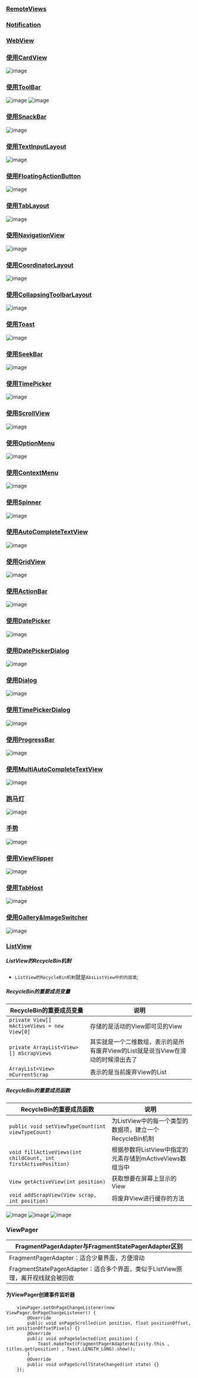 ### [RemoteViews](https://github.com/ningbaoqi/View/blob/master/README-RemoteView.md)
### [Notification](https://github.com/ningbaoqi/View/blob/master/README-Notification.md)
### [WebView](https://github.com/ningbaoqi/View/blob/master/README-WebView.md)
### [使用CardView](https://github.com/ningbaoqi/View/commit/c2d09c25e3190911d1b613c3f5046d36c73167b5)
![image](https://github.com/ningbaoqi/View/blob/master/gif/cardview.gif)
### [使用ToolBar](https://github.com/ningbaoqi/View/commit/3c571cdf53ce678a3ae73d6cfba2f3c1b88bb69a)
![image](https://github.com/ningbaoqi/View/blob/master/gif/ToolBar.png)
![image](https://github.com/ningbaoqi/View/blob/master/gif/toolbar.gif)
### [使用SnackBar](https://github.com/ningbaoqi/View/commit/39e71e53adb728ad0927ef2c911017b8b4c11694)
![image](https://github.com/ningbaoqi/View/blob/master/gif/snackbar.gif)
### [使用TextInputLayout](https://github.com/ningbaoqi/View/commit/81ecd05aeeb78030a28e4365e5c0493e4dafdc3e)
![image](https://github.com/ningbaoqi/View/blob/master/gif/textinputlayout.gif)
### [使用FloatingActionButton](https://github.com/ningbaoqi/View/commit/09ebd983b8828b979f47cea482fbc31c73c61985)
![image](https://github.com/ningbaoqi/View/blob/master/gif/floatactionbutton.gif)
### [使用TabLayout](https://github.com/ningbaoqi/View/commit/b647a553ff814cda8e2e4fd8ed5d6a855985d397)
![image](https://github.com/ningbaoqi/View/blob/master/gif/TabLayout.gif)
### [使用NavigationView](https://github.com/ningbaoqi/View/commit/55c7b1e91955f24265e7e6b7ceeb1b31025b9032)
![image](https://github.com/ningbaoqi/View/blob/master/gif/navigationview.gif)
### [使用CoordinatorLayout](https://github.com/ningbaoqi/View/commit/939e44b1d756a27d9d151ce9fc5ec17f7b295a2f)
![image](https://github.com/ningbaoqi/View/blob/master/gif/CoordinatorLayout.gif)
### [使用CollapsingToolbarLayout](https://github.com/ningbaoqi/View/commit/66a773abd263dd73656d2625f7ea364b67f412ec)
![image](https://github.com/ningbaoqi/View/blob/master/gif/CollapsingToolbarLayout.gif)
### [使用Toast](https://github.com/ningbaoqi/View/commit/1cc81b17494dbec0588e07c74f34706770a480c6)
![image](https://github.com/ningbaoqi/View/blob/master/gif/toast.gif)
### [使用SeekBar](https://github.com/ningbaoqi/View/commit/7473ab0b3bc490a4beb1d6f3aa62ea956f67b7a7)
![image](https://github.com/ningbaoqi/View/blob/master/gif/seekbar.gif)
### [使用TimePicker](https://github.com/ningbaoqi/View/commit/63259fe5caa7ace6e222ae8b3e1d50178b0de6cf)
![image](https://github.com/ningbaoqi/View/blob/master/gif/timepicker.gif)
### [使用ScrollView](https://github.com/ningbaoqi/View/commit/64cc5af466bee67f2aee97fce64521ea13de9120)
![image](https://github.com/ningbaoqi/View/blob/master/gif/scrollview.gif)
### [使用OptionMenu](https://github.com/ningbaoqi/View/commit/d6f73e89a5837a021b50c9dfc1837c58cdfbf085)
![image](https://github.com/ningbaoqi/View/blob/master/gif/optionmenu.gif)
### [使用ContextMenu](https://github.com/ningbaoqi/View/commit/3c211a3ea7308c5270db1114818e096df196f6ae)
![image](https://github.com/ningbaoqi/View/blob/master/gif/contextmenu.gif)
### [使用Spinner](https://github.com/ningbaoqi/View/commit/d6d56f2fb8a4f42bf3e8e536120a8944a9b65dc5)
![image](https://github.com/ningbaoqi/View/blob/master/gif/spinner.gif)
### [使用AutoCompleteTextView](https://github.com/ningbaoqi/View/commit/11a0f1d4b8ae3506413e62d481d28fa3de4ac80e)
![image](https://github.com/ningbaoqi/View/blob/master/gif/autocompletetextview.gif)
### [使用GridView](https://github.com/ningbaoqi/View/commit/1e58764c04c470ec5b77689fa54e1b7e8c389989)
![image](https://github.com/ningbaoqi/View/blob/master/gif/gridview.gif)
### [使用ActionBar](https://github.com/ningbaoqi/View/commit/626c50a1d65adf1014554449795c64e51eff447e)
![image](https://github.com/ningbaoqi/View/blob/master/gif/actionbar.gif)
### [使用DatePicker](https://github.com/ningbaoqi/View/commit/1f77a3b1fa0503d52fba4a022d8d3461730331cb)
![image](https://github.com/ningbaoqi/View/blob/master/gif/datepicker.gif)
### [使用DatePickerDialog](https://github.com/ningbaoqi/View/commit/2f83395ee5272e3bdbfc6bc572db0df76a661fcc)
![image](https://github.com/ningbaoqi/View/blob/master/gif/datepickerdialog.gif)
### [使用Dialog](https://github.com/ningbaoqi/View/commit/099b399ed90080415d001f49007578233b1789c2)
![image](https://github.com/ningbaoqi/View/blob/master/gif/dialog.gif)
### [使用TimePickerDialog](https://github.com/ningbaoqi/View/commit/d9670d1c4c5f30bedc9d194bbfaa7334757cecd2)
![image](https://github.com/ningbaoqi/View/blob/master/gif/TimePickerDialog.gif)
### [使用ProgressBar](https://github.com/ningbaoqi/View/commit/da4578236ded40a96335d1c16778d5ecc637db09)
![image](https://github.com/ningbaoqi/View/blob/master/gif/progressbar.gif)
### [使用MultiAutoCompleteTextView](https://github.com/ningbaoqi/View/commit/d45babd87d1e0c9b8a6c35ffa4d98acae1b36957)
![image](https://github.com/ningbaoqi/View/blob/master/gif/MultiAutoCompleteTextView.gif)
### [跑马灯](https://github.com/ningbaoqi/View/commit/47dd40a04800dbcaf513768d705744803fdf9e42)
![image](https://github.com/ningbaoqi/View/blob/master/gif/marqueetext.gif)
### [手势](https://github.com/ningbaoqi/View/commit/e52e0887553a0576074f9f6997747c62a0132850)
![image](https://github.com/ningbaoqi/View/blob/master/gif/guesture.gif)
### [使用ViewFlipper](https://github.com/ningbaoqi/View/commit/b514d396dab5b03992d6799929874ced99fb89d0)
![image](https://github.com/ningbaoqi/View/blob/master/gif/viewflipper.gif)
### [使用TabHost](https://github.com/ningbaoqi/View/commit/430bb2a6fd44889044ae53b3b0a4b2734c3a4585)
![image](https://github.com/ningbaoqi/View/blob/master/gif/tabhost.gif)
### [使用Gallery&ImageSwitcher](https://github.com/ningbaoqi/View/commit/8cdc071669cb822952e83240c293278f20021816)
![image](https://github.com/ningbaoqi/View/blob/master/gif/gallery.gif)
### [ListView](https://github.com/ningbaoqi/View/commit/7207f981a95da738d5348b083410959167c3f3e3)
##### ListView的RecycleBin机制
+ `ListView的RecycleBin机制`就是`AbsListView中的内部类`;
##### RecycleBin的重要成员变量

|RecycleBin的重要成员变量|说明|
|------|------|
|`private View[] mActiveViews = new View[0]`|存储的是活动的View即可见的View|
|`private ArrayList<View>[] mScrapViews`|其实就是一个二维数组，表示的是所有废弃View的List就是说当View在滑动的时候滑出去了|
|`ArrayList<View> mCurrentScrap`|表示的是当前废弃View的List|

##### RecycleBin的重要成员函数

|RecycleBin的重要成员函数|说明|
|------|------|
|`public void setViewTypeCount(int viewTypeCount)`|为ListView中的每一个类型的数据项，建立一个RecycleBin机制|
|`void fillActiveViews(int childCount, int firstActivePosition)`|根据参数将ListView中指定的元素存储到mActiveViews数组当中|
|`View getActiveView(int position)`|获取想要在屏幕上显示的View|
|`void addScrapView(View scrap, int position)`|将废弃View进行缓存的方法|

![image](https://github.com/ningbaoqi/View/blob/master/gif/pic-60.gif)
![image](https://github.com/ningbaoqi/View/blob/master/gif/pic-61.gif)
![image](https://github.com/ningbaoqi/View/blob/master/gif/pic-62.gif)
### ViewPager

|FragmentPagerAdapter与FragmentStatePagerAdapter区别|
|------|
|FragmentPagerAdapter：适合少量界面，方便滑动|
|FragmentStatePagerAdapter：适合多个界面，类似于ListView原理，离开视线就会被回收|

#### 为ViewPager创建事件监听器
```
    viewPager.setOnPageChangeListener(new ViewPager.OnPageChangeListener() {
        @Override
        public void onPageScrolled(int position, float positionOffset, int positionOffsetPixels) {}
        @Override
        public void onPageSelected(int position) {
            Toast.makeText(FragmentPagerAdapterActivity.this , titles.get(position) , Toast.LENGTH_LONG).show();
        }
        @Override
        public void onPageScrollStateChanged(int state) {}
    });
```
